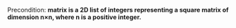 Precondition: **matrix is a 2D list of integers representing a square matrix of dimension n×n, where n is a positive integer.**